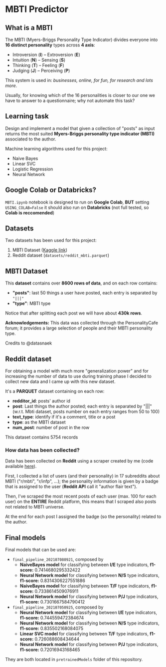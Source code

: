 # MBTI Predictor

## What is a **MBTI**
The MBTI (Myers-Briggs Personality Type Indicator) divides everyone into **16 distinct personality** types across **4 axis**:

* Introversion (**I**) – Extroversion (**E**)
* Intuition (**N**) – Sensing (**S**)
* Thinking (**T**) – Feeling (**F**)
* Judging (**J**) – Perceiving (**P**)

This system is used in: *businesses, online, for fun, for research and lots more*.

Usually, for knowing which of the 16 personalities is closer to our one we have to answer to a questionnaire; why not automate this task?

## Learning task
Design and implement a model that given a collection of "posts" as input returns the most suited **Myers-Briggs personality type indicator (MBTI)** associated to the author.

Machine learning algorithms used for this project:
* Naive Bayes
* Linear SVC
* Logistic Regression
* Neural Network

## Google Colab or Databricks?
`MBTI.ipynb` notebook is designed to run on **Google Colab**, **BUT** setting `USING_COLAB=False` it should also run on **Databricks** (not full tested, so **Colab is reccomended**)

## Datasets
Two datasets has been used for this project:
1. MBTI Dataset ([Kaggle link](https://www.kaggle.com/datasnaek/mbti-type))
2. Reddit dataset (`datasets/reddit_mbti.parquet`)

## MBTI Dataset
This **dataset** contains over **8600 rows of data**, and on each row contains:

* **"posts"**: last 50 things a user have posted, each entry is separated by `"|||"`
* **"type"**: MBTI type

Notice that after splitting each post we will have about **430k rows**. 

**Acknowledgements:**
This data was collected through the PersonalityCafe forum; it provides a large selection of people and their MBTI personality type.


Credits to @datasnaek

## Reddit dataset
For obtaining a model with much more "generalization power" and for increasing the number of data to use during training phase I decided to collect new data and I came up with this new dataset.

It's a **PARQUET** dataset containing on each row:
* **redditor\_id**: posts' author id
* **post**: Last things the author posted; each entry is separated by "|||" (w.r.t. Mbti dataset, posts number on each entry ranges from 50 to 100)
* **text\_type**: identify if it's a comment, title or a post
* **type**: as the MBTI dataset
* **num\_post**: number of post in the row

This dataset contains 5754 records

### How data has been collected?
Data has been collected on **Reddit** using a scraper created by me (code available [here](https://github.com/edu-rinaldi/MBTI-Predictor/tree/main/scraper)).

First, I collected a list of users (and their personality) in 17 subreddits about MBTI ("r/mbti", "r/infp", ...); the personality information is given by a badge that is assigned to the user (**Reddit API** call it "author flair text").

Then, I've scraped the most recent posts of each user (max. 100 for each user) on the **ENTIRE** Reddit platform, this means that I scraped also posts not related to MBTI universe.

At the end for each post I assigned the badge (so the personality) related to the author.

## Final models
Final models that can be used are:
* `final_pipeline_202107080921`, composed by
    * **NaiveBayes model** for classifying between **I/E** type indicators, **f1-score:** 0.7414680295332422
    * **Neural Network model** for classifying between **N/S** type indicators, **f1-score:** 0.8314306227551886
    * **NaiveBayes model** for classifying between **T/F** type indicators, **f1-score:** 0.7338614509076911
    * **Neural Network model** for classifying between **P/J** type indicators, **f1-score:** 0.7301667584790412
* `final_pipeline_202107050925`, composed by
    * **Neural Network model** for classifying between **I/E** type indicators, **f1-score:** 0.744559472384674
    * **Neural Network model** for classifying between **N/S** type indicators, **f1-score:** 0.835502168084075
    * **Linear SVC model** for classifying between **T/F** type indicators, **f1-score:** 0.726088608434644
    * **Neural Network model** for classifying between **P/J** type indicators, **f1-score:** 0.72016943168465

They are both located in `pretrainedModels` folder of this repository.

